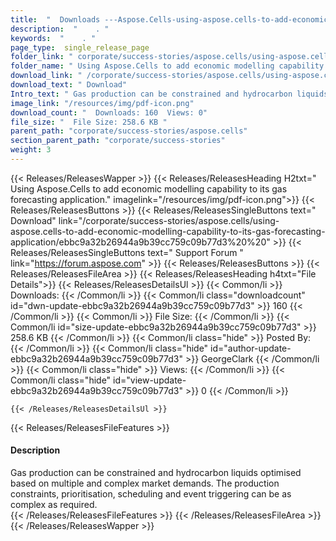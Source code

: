 ```yaml
---
title:  "  Downloads ---Aspose.Cells-using-aspose.cells-to-add-economic-modelling-capability-to-its-gas-forecasting-application . " 
description:  "    . " 
keywords:  "    . " 
page_type:  single_release_page
folder_link: " corporate/success-stories/aspose.cells/using-aspose.cells-to-add-economic-modelling-capability-to-its-gas-forecasting-application/"
folder_name: " Using Aspose.Cells to add economic modelling capability to its gas forecasting application."
download_link: " /corporate/success-stories/aspose.cells/using-aspose.cells-to-add-economic-modelling-capability-to-its-gas-forecasting-application/ebbc9a32b26944a9b39cc759c09b77d3"
download_text: " Download"
Intro_text: " Gas production can be constrained and hydrocarbon liquids optimised based on mul..."
image_link: "/resources/img/pdf-icon.png"
download_count: "  Downloads: 160  Views: 0"
file_size: "  File Size: 258.6 KB "
parent_path: "corporate/success-stories/aspose.cells"
section_parent_path: "corporate/success-stories"
weight: 3 
---
```


{{< Releases/ReleasesWapper >}}
  {{< Releases/ReleasesHeading H2txt=" Using Aspose.Cells to add economic modelling capability to its gas forecasting application." imagelink="/resources/img/pdf-icon.png">}}
  {{< Releases/ReleasesButtons >}}
    {{< Releases/ReleasesSingleButtons text=" Download" link="/corporate/success-stories/aspose.cells/using-aspose.cells-to-add-economic-modelling-capability-to-its-gas-forecasting-application/ebbc9a32b26944a9b39cc759c09b77d3%20%20" >}}
    {{< Releases/ReleasesSingleButtons text=" Support Forum " link="https://forum.aspose.com" >}}
  {{< Releases/ReleasesButtons >}}
  {{< Releases/ReleasesFileArea >}}
    {{< Releases/ReleasesHeading h4txt="File Details">}}
    {{< Releases/ReleasesDetailsUl >}}
            {{< Common/li  >}} Downloads: {{< /Common/li >}} 
      {{< Common/li class="downloadcount" id="dwn-update-ebbc9a32b26944a9b39cc759c09b77d3" >}} 160 {{< /Common/li >}} 
      {{< Common/li  >}} File Size: {{< /Common/li >}} 
      {{< Common/li id="size-update-ebbc9a32b26944a9b39cc759c09b77d3" >}} 258.6 KB {{< /Common/li >}} 
      {{< Common/li  class="hide" >}} Posted By: {{< /Common/li >}} 
      {{< Common/li class="hide" id="author-update-ebbc9a32b26944a9b39cc759c09b77d3" >}} GeorgeClark {{< /Common/li >}} 
      {{< Common/li class="hide"  >}} Views: {{< /Common/li >}} 
      {{< Common/li class="hide" id="view-update-ebbc9a32b26944a9b39cc759c09b77d3" >}} 0 {{< /Common/li >}} 

    {{< /Releases/ReleasesDetailsUl >}}

  {{< Releases/ReleasesFileFeatures >}}
      <h4>Description</h4><div class="HTMLDescription">Gas production can be constrained and hydrocarbon liquids optimised based on multiple and complex market demands. The production constraints, prioritisation, scheduling and event triggering can be as complex as required.</div>
  {{< /Releases/ReleasesFileFeatures >}}
 {{< /Releases/ReleasesFileArea >}}
{{< /Releases/ReleasesWapper >}}


